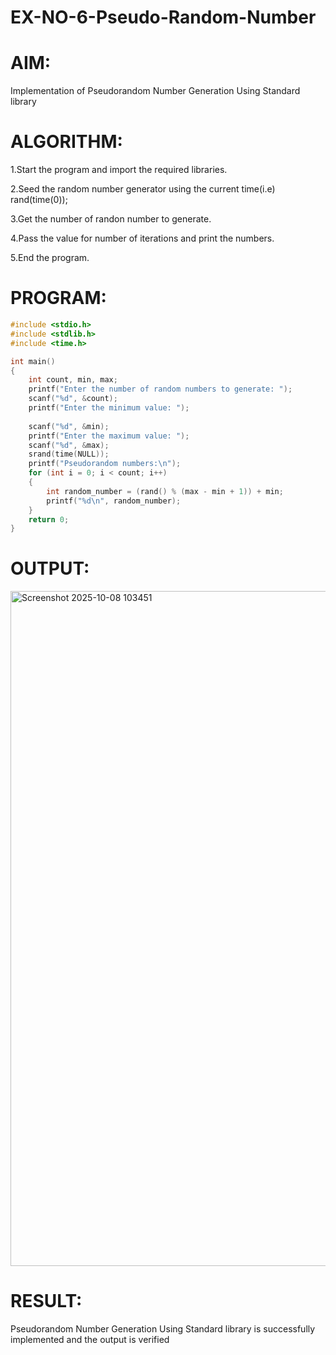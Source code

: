 # EX-NO-6-Pseudo-Random-Number

# AIM: 
Implementation of Pseudorandom Number Generation Using Standard library

# ALGORITHM:
1.Start the program and import the required libraries.

2.Seed the random number generator using the current time(i.e) rand(time(0));

3.Get the number of randon number to generate.

4.Pass the value for number of iterations and print the numbers.

5.End the program.

# PROGRAM:
```c
#include <stdio.h>
#include <stdlib.h>
#include <time.h>

int main() 
{
    int count, min, max;
    printf("Enter the number of random numbers to generate: ");
    scanf("%d", &count);
    printf("Enter the minimum value: ");
    
    scanf("%d", &min);
    printf("Enter the maximum value: ");
    scanf("%d", &max);
    srand(time(NULL));
    printf("Pseudorandom numbers:\n");   
    for (int i = 0; i < count; i++) 
    {
        int random_number = (rand() % (max - min + 1)) + min;
        printf("%d\n", random_number);
    }
    return 0;
}
```
# OUTPUT:
<img width="1920" height="1080" alt="Screenshot 2025-10-08 103451" src="https://github.com/user-attachments/assets/7b55d59d-0084-4296-9e57-5b9ffcf75c51" />

# RESULT:
Pseudorandom Number Generation Using Standard library is successfully implemented and the output is verified
